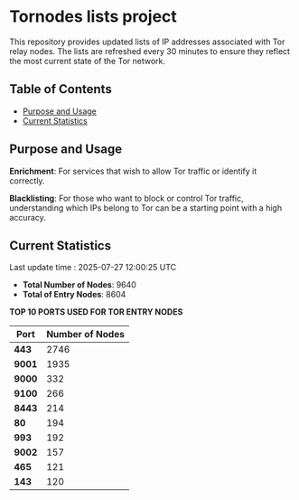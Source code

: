 # Tornodes lists project

This repository provides updated lists of IP addresses associated with Tor relay nodes. The lists are refreshed every 30 minutes to ensure they reflect the most current state of the Tor network.

## Table of Contents

- [Purpose and Usage](#purpose-and-usage)
- [Current Statistics](#current-statistics)


## Purpose and Usage

**Enrichment**: For services that wish to allow Tor traffic or identify it correctly.

**Blacklisting**: For those who want to block or control Tor traffic, understanding which IPs belong to Tor can be a starting point with a high accuracy.

## Current Statistics

Last update time : 2025-07-27 12:00:25 UTC

- **Total Number of Nodes**: 9640
- **Total of Entry Nodes**: 8604

**TOP 10 PORTS USED FOR TOR ENTRY NODES**

| **Port** | **Number of Nodes** |
|------|-----------------|
| **443**   | 2746  |
| **9001**   | 1935  |
| **9000**   | 332  |
| **9100**   | 266  |
| **8443**   | 214  |
| **80**   | 194  |
| **993**   | 192  |
| **9002**   | 157  |
| **465**   | 121  |
| **143**   | 120  |


